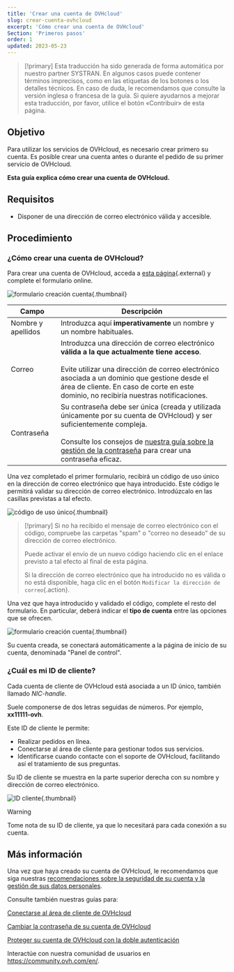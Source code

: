 ```yaml
---
title: 'Crear una cuenta de OVHcloud'
slug: crear-cuenta-ovhcloud
excerpt: 'Cómo crear una cuenta de OVHcloud'
Section: 'Primeros pasos'
order: 1
updated: 2023-05-23
---
```


> [!primary]
> Esta traducción ha sido generada de forma automática por nuestro partner SYSTRAN. En algunos casos puede contener términos imprecisos, como en las etiquetas de los botones o los detalles técnicos. En caso de duda, le recomendamos que consulte la versión inglesa o francesa de la guía. Si quiere ayudarnos a mejorar esta traducción, por favor, utilice el botón «Contribuir» de esta página.
>

## Objetivo

Para utilizar los servicios de OVHcloud, es necesario crear primero su cuenta.
Es posible crear una cuenta antes o durante el pedido de su primer servicio de OVHcloud.

**Esta guía explica cómo crear una cuenta de OVHcloud.**

## Requisitos

- Disponer de una dirección de correo electrónico válida y accesible.

## Procedimiento

### ¿Cómo crear una cuenta de OVHcloud?

Para crear una cuenta de OVHcloud, acceda a [esta página](https://www.ovh.com/auth/?action=gotomanager&from=https://www.ovh.es/&ovhSubsidiary=es){.external} y complete el formulario online.

![formulario creación cuenta](images/account-creation.png){.thumbnail}

|Campo|Descripción|
|---|---|
|Nombre y apellidos|Introduzca aquí **imperativamente** un nombre y un nombre habituales.|
|Correo|Introduzca una dirección de correo electrónico **válida a la que actualmente tiene acceso**.<br><br>Evite utilizar una dirección de correo electrónico asociada a un dominio que gestione desde el área de cliente. En caso de corte en este dominio, no recibiría nuestras notificaciones.|
|Contraseña|Su contraseña debe ser única (creada y utilizada únicamente por su cuenta de OVHcloud) y ser suficientemente compleja.<br><br>Consulte los consejos de [nuestra guía sobre la gestión de la contraseña](https://docs.ovh.com/es/customer/gestionar-su-contrasena/#generar-una-contrasena-adecuada) para crear una contraseña eficaz.|

Una vez completado el primer formulario, recibirá un código de uso único en la dirección de correo electrónico que haya introducido. Este código le permitirá validar su dirección de correo electrónico. Introdúzcalo en las casillas previstas a tal efecto.

![código de uso único](images/code.png){.thumbnail}

> [!primary]
> Si no ha recibido el mensaje de correo electrónico con el código, compruebe las carpetas "spam" o "correo no deseado" de su dirección de correo electrónico.
>
> Puede activar el envío de un nuevo código haciendo clic en el enlace previsto a tal efecto al final de esta página.
>
> Si la dirección de correo electrónico que ha introducido no es válida o no está disponible, haga clic en el botón `Modificar la dirección de correo`{.action}.
>

Una vez que haya introducido y validado el código, complete el resto del formulario. En particular, deberá indicar el **tipo de cuenta** entre las opciones que se ofrecen.

![formulario creación cuenta](images/account-type.png){.thumbnail}

Su cuenta creada, se conectará automáticamente a la página de inicio de su cuenta, denominada "Panel de control".

### ¿Cuál es mi ID de cliente?

Cada cuenta de cliente de OVHcloud está asociada a un ID único, también llamado *NIC-handle*.

Suele componerse de dos letras seguidas de números. Por ejemplo, **xx11111-ovh**.

Este ID de cliente le permite:

- Realizar pedidos en línea.
- Conectarse al área de cliente para gestionar todos sus servicios.
- Identificarse cuando contacte con el soporte de OVHcloud, facilitando así el tratamiento de sus preguntas.

Su ID de cliente se muestra en la parte superior derecha con su nombre y dirección de correo electrónico.

![ID cliente](images/nic-handle.png){.thumbnail}

> [!warning]
> Tome nota de su ID de cliente, ya que lo necesitará para cada conexión a su cuenta.

## Más información

Una vez que haya creado su cuenta de OVHcloud, le recomendamos que siga nuestras [recomendaciones sobre la seguridad de su cuenta y la gestión de sus datos personales](https://docs.ovh.com/es/customer/todo-sobre-el-id-de-cliente/).

Consulte también nuestras guías para:

[Conectarse al área de cliente de OVHcloud](https://docs.ovh.com/es/customer/conectarse-area-de-cliente-ovhcloud)

[Cambiar la contraseña de su cuenta de OVHcloud](https://docs.ovh.com/es/customer/gestionar-su-contrasena/)

[Proteger su cuenta de OVHcloud con la doble autenticación](https://docs.ovh.com/es/customer/proteger-su-cuenta-con-una-2FA/)

Interactúe con nuestra comunidad de usuarios en <https://community.ovh.com/en/>.
